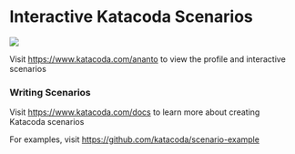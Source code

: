 # Interactive Katacoda Scenarios

[![](http://shields.katacoda.com/katacoda/ananto/count.svg)](https://www.katacoda.com/ananto "Get your profile on Katacoda.com")

Visit https://www.katacoda.com/ananto to view the profile and interactive scenarios

### Writing Scenarios
Visit https://www.katacoda.com/docs to learn more about creating Katacoda scenarios

For examples, visit https://github.com/katacoda/scenario-example
